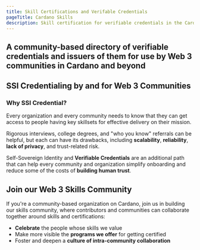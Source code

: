 ```yaml
---
title: Skill Certifications and Verifable Credentials
pageTitle: Cardano Skills
description: Skill certification for verifiable credentials in the Cardano community and beyond
---
```

A community-based directory of verifiable credentials and issuers of them for use by Web&nbsp;3 communities in Cardano and beyond
---
## SSI Credentialing by and for Web&nbsp;3 Communities


### Why SSI Credential?

Every organization and every community needs to know that they can get access 
to people having key skillsets for effective delivery on their mission.  

Rigorous interviews, college degrees, and "who you know" referrals can be helpful, 
but each can have its drawbacks, including **scalability**, **reliability**, **lack of privacy**, and trust-related risk.

Self-Sovereign Identity and **Verifiable Credentials** are an additional path 
that can help every community and organization simplify onboarding and reduce
some of the costs of **building human trust**.

## Join our Web 3 Skills Community

If you're a community-based organization on Cardano, join us in building our 
skills community, where contributors and communities can collaborate together 
around skills and certifications:

  * **Celebrate** the people whose skills we value
  * Make more visible the **programs we offer** for getting certified
  * Foster and deepen a **culture of intra-community collaboration**

